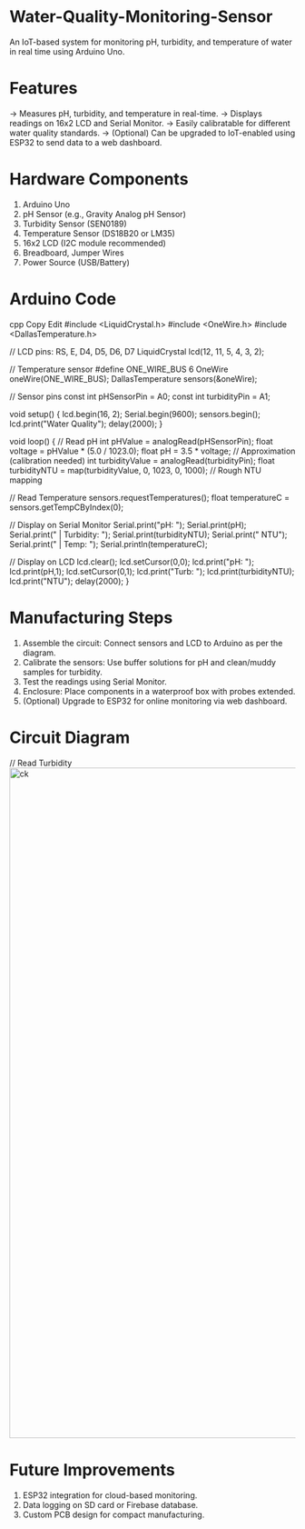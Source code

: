 # Water-Quality-Monitoring-Sensor

An IoT-based system for monitoring pH, turbidity, and temperature of water in real time using Arduino Uno.

# Features
-> Measures pH, turbidity, and temperature in real-time.
-> Displays readings on 16x2 LCD and Serial Monitor.
-> Easily calibratable for different water quality standards.
-> (Optional) Can be upgraded to IoT-enabled using ESP32 to send data to a web dashboard.

# Hardware Components
1. Arduino Uno
2. pH Sensor (e.g., Gravity Analog pH Sensor)
3. Turbidity Sensor (SEN0189)
4. Temperature Sensor (DS18B20 or LM35)
5. 16x2 LCD (I2C module recommended)
6. Breadboard, Jumper Wires
7. Power Source (USB/Battery)

# Arduino Code
cpp
Copy
Edit
#include <LiquidCrystal.h>
#include <OneWire.h>
#include <DallasTemperature.h>

// LCD pins: RS, E, D4, D5, D6, D7
LiquidCrystal lcd(12, 11, 5, 4, 3, 2);

// Temperature sensor
#define ONE_WIRE_BUS 6
OneWire oneWire(ONE_WIRE_BUS);
DallasTemperature sensors(&oneWire);

// Sensor pins
const int pHSensorPin = A0;
const int turbidityPin = A1;

void setup() {
  lcd.begin(16, 2);
  Serial.begin(9600);
  sensors.begin();
  lcd.print("Water Quality");
  delay(2000);
}

void loop() {
  // Read pH
  int pHValue = analogRead(pHSensorPin);
  float voltage = pHValue * (5.0 / 1023.0);
  float pH = 3.5 * voltage;  // Approximation (calibration needed)
  int turbidityValue = analogRead(turbidityPin);
  float turbidityNTU = map(turbidityValue, 0, 1023, 0, 1000);  // Rough NTU mapping

  // Read Temperature
  sensors.requestTemperatures();
  float temperatureC = sensors.getTempCByIndex(0);

  // Display on Serial Monitor
  Serial.print("pH: "); Serial.print(pH);
  Serial.print(" | Turbidity: "); Serial.print(turbidityNTU); Serial.print(" NTU");
  Serial.print(" | Temp: "); Serial.println(temperatureC);

  // Display on LCD
  lcd.clear();
  lcd.setCursor(0,0);
  lcd.print("pH: "); lcd.print(pH,1);
  lcd.setCursor(0,1);
  lcd.print("Turb: "); lcd.print(turbidityNTU); lcd.print("NTU");
  delay(2000);
}


# Manufacturing Steps
1. Assemble the circuit: Connect sensors and LCD to Arduino as per the diagram.
2. Calibrate the sensors: Use buffer solutions for pH and clean/muddy samples for turbidity.
3. Test the readings using Serial Monitor.
4. Enclosure: Place components in a waterproof box with probes extended.
5. (Optional) Upgrade to ESP32 for online monitoring via web dashboard.

# Circuit Diagram

  // Read Turbidity<img width="1580" height="1180" alt="ck" src="https://github.com/user-attachments/assets/5ed12a37-fad1-4f72-98e4-43a29be16324" />

# Future Improvements
1. ESP32 integration for cloud-based monitoring.
2. Data logging on SD card or Firebase database.
3. Custom PCB design for compact manufacturing.

